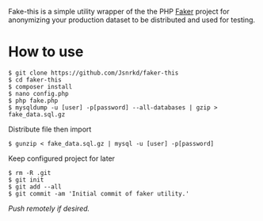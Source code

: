 Fake-this is a simple utility wrapper of the the PHP [Faker](https://github.com/fzaninotto/Faker) project for anonymizing your production dataset to be distributed and used for testing.

# How to use

    $ git clone https://github.com/Jsnrkd/faker-this
    $ cd faker-this
    $ composer install
    $ nano config.php
    $ php fake.php
    $ mysqldump -u [user] -p[password] --all-databases | gzip > fake_data.sql.gz

Distribute file then import

    $ gunzip < fake_data.sql.gz | mysql -u [user] -p[password]

Keep configured project for later

    $ rm -R .git
    $ git init
    $ git add --all
    $ git commit -am 'Initial commit of faker utility.'

*Push remotely if desired.*	